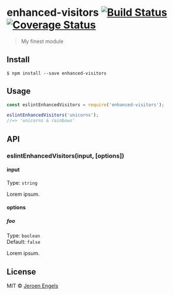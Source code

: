 # enhanced-visitors [![Build Status](https://travis-ci.org/jfmengels/enhanced-visitors.svg?branch=master)](https://travis-ci.org/jfmengels/enhanced-visitors) [![Coverage Status](https://coveralls.io/repos/github/jfmengels/enhanced-visitors/badge.svg?branch=master)](https://coveralls.io/github/jfmengels/enhanced-visitors?branch=master)

> My finest module


## Install

```
$ npm install --save enhanced-visitors
```


## Usage

```js
const eslintEnhancedVisitors = require('enhanced-visitors');

eslintEnhancedVisitors('unicorns');
//=> 'unicorns & rainbows'
```


## API

### eslintEnhancedVisitors(input, [options])

#### input

Type: `string`

Lorem ipsum.

#### options

##### foo

Type: `boolean`<br>
Default: `false`

Lorem ipsum.


## License

MIT © [Jeroen Engels](https://github.com/jfmengels)
